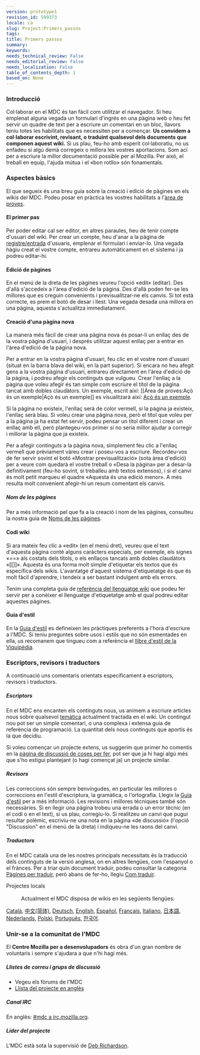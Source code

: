 ```yaml
---
version: prototype1
revision_id: 599373
locale: ca
slug: Project:Primers_passos
tags: 
title: Primers passos
summary: 
keywords: 
needs_technical_review: False
needs_editorial_review: False
needs_localization: False
table_of_contents_depth: 1
based_on: None
---
```

<h3 id="Introducci.C3.B3" name="Introducci.C3.B3">Introducció</h3>
<p>Col·laborar en el MDC és tan fàcil com utilitzar el navegador. Si heu emplenat alguna vegada un formulari d'ingrés en una pàgina web o heu fet servir un quadre de text per a escriure un comentari en un bloc, llavors teniu totes les habilitats que es necessiten per a començar. <b>Us convidem a col·laborar escrivint, revisant, o traduint qualsevol dels documents que componen aquest wiki.</b> Si us plau, feu-ho amb esperit col·laboratiu, no us enfadeu si algú demà corregeix o millora les vostres aportacions. Som ací per a escriure la millor documentació possible per al Mozilla. Per això, el treball en equip, l'ajuda mútua i el «bon rotllo» són fonamentals.</p>
<h3 id="Aspectes_b.C3.A0sics" name="Aspectes_b.C3.A0sics">Aspectes bàsics</h3>
<p>El que segueix és una breu guia sobre la creació i edició de pàgines en els wikis del MDC. Podeu posar en pràctica les vostres habilitats a l'<a href="ca/%c3%80rea_de_proves">àrea de proves</a>.</p>
<h4 id="El_primer_pas" name="El_primer_pas">El primer pas</h4>
<p>Per poder editar cal ser editor, en altres paraules, heu de tenir compte d'usuari del wiki. Per crear un compte, heu d'anar a la pàgina de <a href="Special:Userlogin">registre/entrada</a> d'usuaris, emplenar el formulari i enviar-lo. Una vegada hàgiu creat el vostre compte, entrareu automàticament en el sistema i ja podreu editar-hi.</p>
<h4 id="Edici.C3.B3_de_p.C3.A0gines" name="Edici.C3.B3_de_p.C3.A0gines">Edició de pàgines</h4>
<p>En el menú de la dreta de les pàgines veureu l'opció «edit» (editar). Des d'allà s'accedeix a l'àrea d'edició de la pàgina. Des d'allà poden fer-se les millores que es creguin convenients i previsualitzar-ne els canvis. Si tot està correcte, es prem el botó de desar i llest. Una vegada desada una millora en una pàgina, aquesta s'actualitza immediatament.</p>
<h4 id="Creaci.C3.B3_d.27una_p.C3.A0gina_nova" name="Creaci.C3.B3_d.27una_p.C3.A0gina_nova">Creació d'una pàgina nova</h4>
<p>La manera més fàcil de crear una pàgina nova és posar-li un enllaç des de la vostra pàgina d'usuari, i després utilitzar aquest enllaç per a entrar en l'àrea d'edició de la pàgina nova.</p>
<p>Per a entrar en la vostra pàgina d'usuari, feu clic en el vostre nom d'usuari (situat en la barra blava del wiki, en la part superior). Si encara no heu afegit gens a la vostra pàgina d'usuari, entrareu directament en l'àrea d'edició de la pàgina, i podreu afegir els continguts que vulgueu. Crear l'enllaç a la pàgina que voleu afegir és tan simple com escriure el títol de la pàgina tancat amb dobles claudàtors. Un exemple, escrit així: <span class="nowiki">[[Àrea de proves:Açò és un exemple|Açò és un exemple]]</span> es visualitzarà així: <a href="ca/%c3%80rea_de_proves/A%c3%a7%c3%b2_%c3%a9s_un_exemple">Açò és un exemple</a>.</p>
<p>Si la pàgina no existeix, l'enllaç serà de color vermell, si la pàgina ja existeix, l'enllaç serà blau. Si voleu crear una pàgina nova, però el títol que voleu per a la pàgina ja ha estat fet servir, podeu pensar un títol diferent i crear un enllaç amb ell, però plantegeu-vos primer si no seria millor ajudar a corregir i millorar la pàgina que ja existeix.</p>
<p>Per a afegir continguts a la pàgina nova, simplement feu clic a l'enllaç vermell que prèviament vàreu crear i poseu-vos a escriure. Recordeu-vos de fer servir sovint el botó «Mostrar previsualització» (sota àrea d'edició) per a veure com quedarà el vostre treball o «Desa la pàgina» per a desar-la definitivament (feu-ho sovint, si treballeu amb textos extensos), i si el canvi és molt petit marqueu el quadre «Aquesta és una edició menor». A més resulta molt convenient afegir-hi un resum comentant els canvis.</p>
<h5 id="Nom_de_les_p.C3.A0gines" name="Nom_de_les_p.C3.A0gines">Nom de les pàgines</h5>
<p>Per a més informació pel que fa a la creació i nom de les pàgines, consulteu la nostra guia de <a href="Project:ca/Noms_de_les_p%c3%a0gines">Noms de les pàgines</a>.</p>
<h4 id="Codi_wiki" name="Codi_wiki">Codi wiki</h4>
<p>Si ara mateix feu clic a «edit» (en el menú dret), veureu que el text d'aquesta pàgina conté alguns caràcters especials, per exemple, els signes «==» als costats dels títols, o els enllaços tancats amb dobles claudàtors «[[]]». Aquesta és una forma molt simple d'etiquetar els textos que és específica dels wikis. L'avantatge d'aquest sistema d'etiquetatge és que és molt fàcil d'aprendre, i tendeix a ser bastant indulgent amb els errors.</p>
<p>Tenim una completa guia de <a href="Project:ca/Refer%c3%a8ncia_del_llenguatge_wiki">referència del llenguatge wiki</a> que podeu fer servir per a conèixer el llenguatge d'etiquetatge amb el qual podreu editar aquestes pàgines.</p>
<h4 id="Guia_d.27estil" name="Guia_d.27estil">Guia d'estil</h4>
<p>En la <a href="Project:ca/Guia_d'estil">Guia d'estil</a> es defineixen les pràctiques preferents a l'hora d'escriure a l'MDC. Si teniu preguntes sobre usos i estils que no són esmentades en ella, us recomanem que tingueu com a referència el <a class="external" href="http://ca.wikipedia.org/wiki/Viquipèdia:Llibre_d'estil">llibre d'estil de la Viquipèdia</a>.</p>
<h3 id="Escriptors.2C_revisors_i_traductors" name="Escriptors.2C_revisors_i_traductors">Escriptors, revisors i traductors</h3>
<p>A continuació uns comentaris orientats específicament a escriptors, revisors i traductors.</p>
<h5 id="Escriptors" name="Escriptors">Escriptors</h5>
<p>En el MDC ens encanten els continguts nous, us animem a escriure articles nous sobre qualsevol <a href="Special:Tags?tag=Totes_les_categories&amp;language=ca">temàtica</a> actualment tractada en el wiki. Un contingut nou pot ser un simple comentari, o una complexa i extensa guia de referència de programació. La quantitat dels nous continguts que aportis és la que decidiu.</p>
<p>Si voleu començar un projecte extens, us suggerim que primer ho comentis en la <a href="ca/MDCDiscussi%c3%b3/ToDo#List">pàgina de discussió de coses per fer</a>, pot ser que ja hi hagi algú més que s'ho estigui plantejant (o hagi començat ja) un projecte similar.</p>
<h5 id="Revisors" name="Revisors">Revisors</h5>
<p>Les correccions són sempre benvingudes, en particular les millores o correccions en l'estil d'escriptura, la gramàtica, o l'ortografia. Llegix la <a href="Project:ca/Guia_d'estil">Guia d'estil</a> per a més informació. Les revisions i millores tècniques també són necessàries. Si en llegir una pàgina trobeu una errada o un error tècnic (en el codi o en el text), si us plau, corregiu-lo. Si realitzeu un canvi que pugui resultar polèmic, escriviu-ne una nota en la pàgina «de discussió» (l'opció "Discussion" en el menú de la dreta) i indiqueu-ne les raons del canvi.</p>
<h5 id="Traductors" name="Traductors">Traductors</h5>
<p>En el MDC català una de les nostres principals necessitats és la traducció dels continguts de la versió anglesa, on en altres llengües, com l'espanyol o el frànces. Per a triar quin document traduir, podeu consultar la categoria <a href="Special:Tags?tag=Pàgines_per_traduir&amp;language=ca">Pàgines per traduir</a>, però abans de fer-ho, llegiu <a href="Help:ca/Com_traduir">Com traduir</a>.</p>
<dl>
 <dt>
  Projectes locals</dt>
 <dd>
  &nbsp;</dd>
 <dd>
  Actualment el MDC disposa de wikis en les següents llengües:</dd>
</dl>
<p><a class="external" href="http://developer.mozilla.org/ca/docs/">Català</a>, <a class="external" href="http://developer.mozilla.org/cn/docs/">中文(简体)</a>, <a class="external" href="http://developer.mozilla.org/de/docs/">Deutsch</a>, <a class="external" href="http://developer.mozilla.org/en/docs/">English</a>, <a class="external" href="http://developer.mozilla.org/es/docs/">Español</a>, <a class="external" href="http://developer.mozilla.org/fr/docs/">Français</a>, <a class="external" href="http://developer.mozilla.org/it/docs/">Italiano</a>, <a class="external" href="http://developer.mozilla.org/ja/docs/">日本語</a>, <a class="external" href="http://developer.mozilla.org/nl/docs/">Nederlands</a>, <a class="external" href="http://developer.mozilla.org/pl/docs/">Polski</a>, <a class="external" href="http://developer.mozilla.org/pt/docs/">Português</a>, <a class="external" href="http://developer.mozilla.org/ko/docs/">한국어</a>.</p>
<h3 id="Unir-se_a_la_comunitat_de_l.27MDC" name="Unir-se_a_la_comunitat_de_l.27MDC">Unir-se a la comunitat de l'MDC</h3>
<p>El <b>Centre Mozilla per a desenvolupadors</b> és obra d'un gran nombre de voluntaris i sempre s'ajudara a que n'hi hagi més.</p>
<h5 id="Llistes_de_correu_i_grups_de_discussi.C3.B3" name="Llistes_de_correu_i_grups_de_discussi.C3.B3">Llistes de correu i grups de discussió</h5>
<ul>
 <li>Vegeu els fòrums de l'MDC</li>
 <li><a class="link-https" href="https://lists.mozilla.org/listinfo/dev-mdc">Llista del projecte en anglès</a></li>
</ul>
<h5 id="Canal_IRC" name="Canal_IRC">Canal IRC</h5>
<p>En anglès: <a class="link-irc" href="irc://irc.mozilla.org/mdc">#mdc a irc.mozilla.org</a>.</p>
<h5 id="L.C3.ADder_del_projecte" name="L.C3.ADder_del_projecte">Líder del projecte</h5>
<p>L'MDC està sota la supervisió de <a class="link-mailto" href="mailto:deb@mozilla.com">Deb Richardson</a>.</p>

